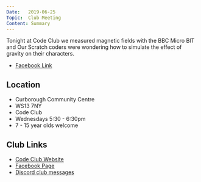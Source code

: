 ```yaml
---
Date:   2019-06-25
Topic:  Club Meeting
Content: Summary
---
```

Tonight at Code Club we measured magnetic fields with the BBC Micro BIT and Our Scratch coders were wondering how to simulate the effect of gravity on their characters.

* [Facebook Link](https://www.facebook.com/1481985248595237/posts/2113774852082937/)

## Location

* Curborough Community Centre
* WS13 7NY
* Code Club
* Wednesdays 5:30 - 6:30pm
* 7 - 15 year olds welcome

## Club Links

* [Code Club Website](https://lichfield-code-club.github.io/)
* [Facebook Page](https://www.facebook.com/LichfieldCoders)
* [Discord club messages](https://discord.gg/szz6xGK)

